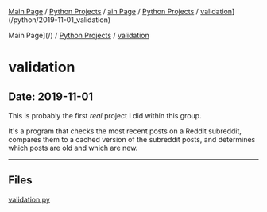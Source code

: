 [Main Page](/) / [Python Projects](/python) / [ain Page](/) / [Python Projects](/python) / [validation](/python/2019-11-01_validation)](/python/2019-11-01_validation)

Main Page](/) / [Python Projects](/python) / [validation](/python/2019-11-01_validation)

# validation

## Date: 2019-11-01

This is probably the first *real* project I did within this group.

It's a program that checks the most recent posts on a Reddit subreddit, compares them to a cached version of the subreddit posts, and determines which posts are old and which are new.

-----

## Files

[validation.py](validation.py)